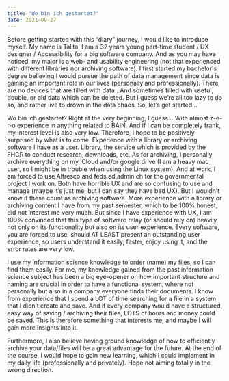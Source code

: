```yaml
---
title: "Wo bin ich gestartet?"
date: 2021-09-27
---
```

Before getting started with this “diary” journey, I would like to introduce myself. My name is Talita, I am a 32 years young part-time student / UX designer / Accessibility for a big software company. And as you may have noticed, my major is a web- and usability engineering (not that experienced with different libraries nor archiving software). I first started my bachelor's degree believing I would pursue the path of data management since data is gaining an important role in our lives (personally and professionally). There are no devices that are filled with data...And sometimes filled with useful, double, or old data which can be deleted. But I guess we’re all too lazy to do so, and rather live to drown in the data chaos. 
So, let’s get started…

Wo bin ich gestartet? Right at the very beginning, I guess… With almost z-e-r-o experience in anything related to BAIN. And if I can be completely frank, my interest level is also very low. Therefore, I hope to be positively surprised by what is to come. Experience with a library or archiving software I have as a user. Library, the service which is provided by the FHGR to conduct research, downloads, etc. As for archiving, I personally archive everything on my iCloud and/or google drive (I am a heavy mac user, so I might be in trouble when using the Linux system). And at work, I am forced to use Alfresco and feds.ed.admin.ch for the governmental project I work on. Both have horrible UX and are so confusing to use and manage (maybe it’s just me, but I can say they have bad UX). But I wouldn’t know if these count as archiving software. More experience with a library or archiving content I have from my past semester, which to be 100% honest, did not interest me very much. But since I have experience with UX, I am 100% convinced that this type of software relay (or should rely on) heavily not only on its functionality but also on its user experience. Every software, you are forced to use, should AT LEAST present an outstanding user experience, so users understand it easily, faster, enjoy using it, and the error rates are very low. 

I use my information science knowledge to order (name) my files, so I can find them easily. For me, my knowledge gained from the past information science subject has been a big eye-opener on how important structure and naming are crucial in order to have a functional system, where not personally but also in a company everyone finds their documents. I know from experience that I spend a LOT of time searching for a file in a system that I didn’t create and save. And if every company would have a structured, easy way of saving / archiving their files, LOTS of hours and money could be saved. This is therefore something that interests me, and maybe I will gain more insights into it. 

Furthermore, I also believe having ground knowledge of how to efficiently archive your data/files will be a great advantage for the future. At the end of the course, I would hope to gain new learning, which I could implement in my daily life (professionally and privately). Hope not aiming totally in the wrong direction.


